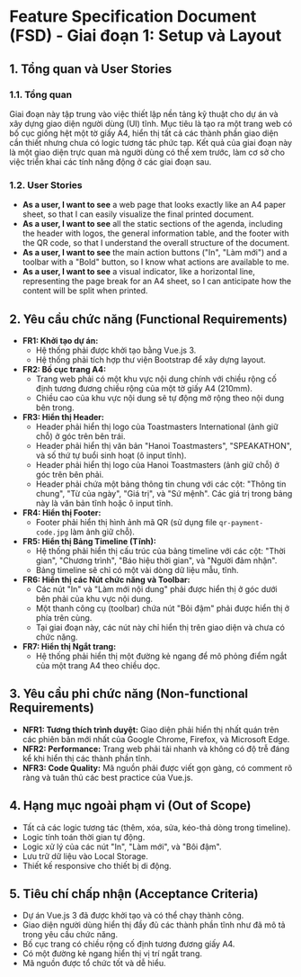# Feature Specification Document (FSD) - Giai đoạn 1: Setup và Layout

## 1. Tổng quan và User Stories

### 1.1. Tổng quan

Giai đoạn này tập trung vào việc thiết lập nền tảng kỹ thuật cho dự án và xây dựng giao diện người dùng (UI) tĩnh. Mục tiêu là tạo ra một trang web có bố cục giống hệt một tờ giấy A4, hiển thị tất cả các thành phần giao diện cần thiết nhưng chưa có logic tương tác phức tạp. Kết quả của giai đoạn này là một giao diện trực quan mà người dùng có thể xem trước, làm cơ sở cho việc triển khai các tính năng động ở các giai đoạn sau.

### 1.2. User Stories

-   **As a user, I want to see** a web page that looks exactly like an A4 paper sheet, so that I can easily visualize the final printed document.
-   **As a user, I want to see** all the static sections of the agenda, including the header with logos, the general information table, and the footer with the QR code, so that I understand the overall structure of the document.
-   **As a user, I want to see** the main action buttons ("In", "Làm mới") and a toolbar with a "Bold" button, so I know what actions are available to me.
-   **As a user, I want to see** a visual indicator, like a horizontal line, representing the page break for an A4 sheet, so I can anticipate how the content will be split when printed.

## 2. Yêu cầu chức năng (Functional Requirements)

-   **FR1: Khởi tạo dự án:**
    -   Hệ thống phải được khởi tạo bằng Vue.js 3.
    -   Hệ thống phải tích hợp thư viện Bootstrap để xây dựng layout.
-   **FR2: Bố cục trang A4:**
    -   Trang web phải có một khu vực nội dung chính với chiều rộng cố định tương đương chiều rộng của một tờ giấy A4 (210mm).
    -   Chiều cao của khu vực nội dung sẽ tự động mở rộng theo nội dung bên trong.
-   **FR3: Hiển thị Header:**
    -   Header phải hiển thị logo của Toastmasters International (ảnh giữ chỗ) ở góc trên bên trái.
    -   Header phải hiển thị văn bản "Hanoi Toastmasters", "SPEAKATHON", và số thứ tự buổi sinh hoạt (ô input tĩnh).
    -   Header phải hiển thị logo của Hanoi Toastmasters (ảnh giữ chỗ) ở góc trên bên phải.
    -   Header phải chứa một bảng thông tin chung với các cột: "Thông tin chung", "Từ của ngày", "Giá trị", và "Sứ mệnh". Các giá trị trong bảng này là văn bản tĩnh hoặc ô input tĩnh.
-   **FR4: Hiển thị Footer:**
    -   Footer phải hiển thị hình ảnh mã QR (sử dụng file `qr-payment-code.jpg` làm ảnh giữ chỗ).
-   **FR5: Hiển thị Bảng Timeline (Tĩnh):**
    -   Hệ thống phải hiển thị cấu trúc của bảng timeline với các cột: "Thời gian", "Chương trình", "Báo hiệu thời gian", và "Người đảm nhận".
    -   Bảng timeline sẽ chỉ có một vài dòng dữ liệu mẫu, tĩnh.
-   **FR6: Hiển thị các Nút chức năng và Toolbar:**
    -   Các nút "In" và "Làm mới nội dung" phải được hiển thị ở góc dưới bên phải của khu vực nội dung.
    -   Một thanh công cụ (toolbar) chứa nút "Bôi đậm" phải được hiển thị ở phía trên cùng.
    -   Tại giai đoạn này, các nút này chỉ hiển thị trên giao diện và chưa có chức năng.
-   **FR7: Hiển thị Ngắt trang:**
    -   Hệ thống phải hiển thị một đường kẻ ngang để mô phỏng điểm ngắt của một trang A4 theo chiều dọc.

## 3. Yêu cầu phi chức năng (Non-functional Requirements)

-   **NFR1: Tương thích trình duyệt:** Giao diện phải hiển thị nhất quán trên các phiên bản mới nhất của Google Chrome, Firefox, và Microsoft Edge.
-   **NFR2: Performance:** Trang web phải tải nhanh và không có độ trễ đáng kể khi hiển thị các thành phần tĩnh.
-   **NFR3: Code Quality:** Mã nguồn phải được viết gọn gàng, có comment rõ ràng và tuân thủ các best practice của Vue.js.

## 4. Hạng mục ngoài phạm vi (Out of Scope)

-   Tất cả các logic tương tác (thêm, xóa, sửa, kéo-thả dòng trong timeline).
-   Logic tính toán thời gian tự động.
-   Logic xử lý của các nút "In", "Làm mới", và "Bôi đậm".
-   Lưu trữ dữ liệu vào Local Storage.
-   Thiết kế responsive cho thiết bị di động.

## 5. Tiêu chí chấp nhận (Acceptance Criteria)

-   Dự án Vue.js 3 đã được khởi tạo và có thể chạy thành công.
-   Giao diện người dùng hiển thị đầy đủ các thành phần tĩnh như đã mô tả trong yêu cầu chức năng.
-   Bố cục trang có chiều rộng cố định tương đương giấy A4.
-   Có một đường kẻ ngang hiển thị vị trí ngắt trang.
-   Mã nguồn được tổ chức tốt và dễ hiểu.
